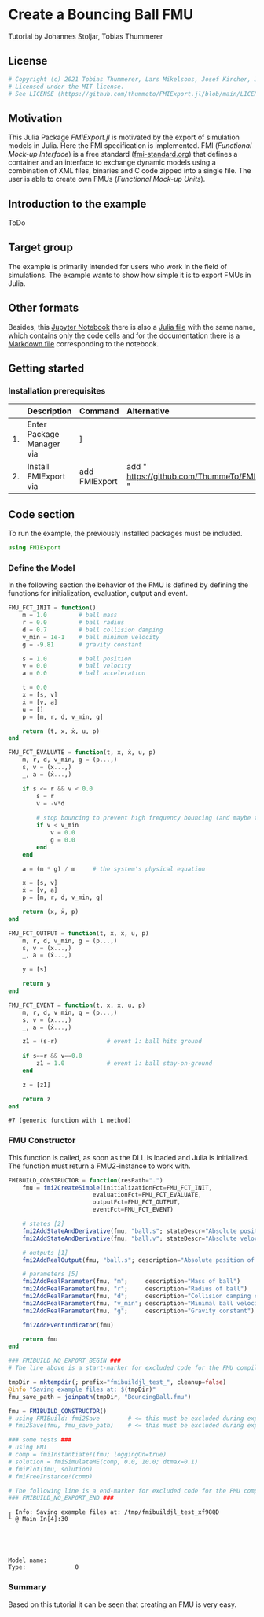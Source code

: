# Create a Bouncing Ball FMU
Tutorial by Johannes Stoljar, Tobias Thummerer

## License


```julia
# Copyright (c) 2021 Tobias Thummerer, Lars Mikelsons, Josef Kircher, Johannes Stoljar
# Licensed under the MIT license.
# See LICENSE (https://github.com/thummeto/FMIExport.jl/blob/main/LICENSE) file in the project root for details.
```

## Motivation
This Julia Package *FMIExport.jl* is motivated by the export of simulation models in Julia. Here the FMI specification is implemented. FMI (*Functional Mock-up Interface*) is a free standard ([fmi-standard.org](http://fmi-standard.org/)) that defines a container and an interface to exchange dynamic models using a combination of XML files, binaries and C code zipped into a single file. The user is able to create own FMUs (*Functional Mock-up Units*).

## Introduction to the example
ToDo


## Target group
The example is primarily intended for users who work in the field of simulations. The example wants to show how simple it is to export FMUs in Julia.


## Other formats
Besides, this [Jupyter Notebook](https://github.com/thummeto/FMIExport.jl/blob/examples/examples/FMI2/BouncingBall/src/BouncingBall.ipynb) there is also a [Julia file](https://github.com/thummeto/FMIExport.jl/blob/examples/examples/FMI2/BouncingBall/src/BouncingBall.jl) with the same name, which contains only the code cells and for the documentation there is a [Markdown file](https://github.com/thummeto/FMI.jl/blob/examples/examples/FMI2/BouncingBall/src/BouncingBall.md) corresponding to the notebook.  


## Getting started

### Installation prerequisites
|     | Description                       | Command                   | Alternative                                    |   
|:----|:----------------------------------|:--------------------------|:-----------------------------------------------|
| 1.  | Enter Package Manager via         | ]                         |                                                |
| 2.  | Install FMIExport via             | add FMIExport             | add " https://github.com/ThummeTo/FMIExport.jl " |

## Code section

To run the example, the previously installed packages must be included. 


```julia
using FMIExport 
```

### Define the Model

In the following section the behavior of the FMU is defined by defining the functions for initialization, evaluation, output and event.


```julia
FMU_FCT_INIT = function()
    m = 1.0         # ball mass
    r = 0.0         # ball radius
    d = 0.7         # ball collision damping
    v_min = 1e-1    # ball minimum velocity
    g = -9.81       # gravity constant 

    s = 1.0         # ball position
    v = 0.0         # ball velocity
    a = 0.0         # ball acceleration

    t = 0.0        
    x = [s, v]      
    ẋ = [v, a]
    u = []
    p = [m, r, d, v_min, g]

    return (t, x, ẋ, u, p)
end

FMU_FCT_EVALUATE = function(t, x, ẋ, u, p)
    m, r, d, v_min, g = (p...,)
    s, v = (x...,)
    _, a = (ẋ...,)

    if s <= r && v < 0.0
        s = r
        v = -v*d 
        
        # stop bouncing to prevent high frequency bouncing (and maybe tunneling the floor)
        if v < v_min
            v = 0.0
            g = 0.0
        end
    end

    a = (m * g) / m     # the system's physical equation

    x = [s, v]
    ẋ = [v, a]
    p = [m, r, d, v_min, g]

    return (x, ẋ, p)
end

FMU_FCT_OUTPUT = function(t, x, ẋ, u, p)
    m, r, d, v_min, g = (p...,)
    s, v = (x...,)
    _, a = (ẋ...,)

    y = [s]

    return y
end

FMU_FCT_EVENT = function(t, x, ẋ, u, p)
    m, r, d, v_min, g = (p...,)
    s, v = (x...,)
    _, a = (ẋ...,)

    z1 = (s-r)              # event 1: ball hits ground 
   
    if s==r && v==0.0
        z1 = 1.0            # event 1: ball stay-on-ground
    end

    z = [z1]

    return z
end
```




    #7 (generic function with 1 method)



### FMU Constructor

This function is called, as soon as the DLL is loaded and Julia is initialized. The function must return a FMU2-instance to work with.


```julia
FMIBUILD_CONSTRUCTOR = function(resPath=".")
    fmu = fmi2CreateSimple(initializationFct=FMU_FCT_INIT,
                        evaluationFct=FMU_FCT_EVALUATE,
                        outputFct=FMU_FCT_OUTPUT,
                        eventFct=FMU_FCT_EVENT)

    # states [2]
    fmi2AddStateAndDerivative(fmu, "ball.s"; stateDescr="Absolute position of ball center of mass", derivativeDescr="Absolute velocity of ball center of mass")
    fmi2AddStateAndDerivative(fmu, "ball.v"; stateDescr="Absolute velocity of ball center of mass", derivativeDescr="Absolute acceleration of ball center of mass")

    # outputs [1]
    fmi2AddRealOutput(fmu, "ball.s"; description="Absolute position of ball center of mass")

    # parameters [5]
    fmi2AddRealParameter(fmu, "m";     description="Mass of ball")
    fmi2AddRealParameter(fmu, "r";     description="Radius of ball")
    fmi2AddRealParameter(fmu, "d";     description="Collision damping constant (velocity fraction after hitting the ground)")
    fmi2AddRealParameter(fmu, "v_min"; description="Minimal ball velocity to enter on-ground-state")
    fmi2AddRealParameter(fmu, "g";     description="Gravity constant")

    fmi2AddEventIndicator(fmu)

    return fmu
end

### FMIBUILD_NO_EXPORT_BEGIN ###
# The line above is a start-marker for excluded code for the FMU compilation process!

tmpDir = mktempdir(; prefix="fmibuildjl_test_", cleanup=false) 
@info "Saving example files at: $(tmpDir)"
fmu_save_path = joinpath(tmpDir, "BouncingBall.fmu")  

fmu = FMIBUILD_CONSTRUCTOR()
# using FMIBuild: fmi2Save        # <= this must be excluded during export, because FMIBuild cannot execute itself (but it is able to build)
# fmi2Save(fmu, fmu_save_path)    # <= this must be excluded during export, because fmi2Save would start an infinte build loop with itself 

### some tests ###
# using FMI
# comp = fmiInstantiate!(fmu; loggingOn=true)
# solution = fmiSimulateME(comp, 0.0, 10.0; dtmax=0.1)
# fmiPlot(fmu, solution)
# fmiFreeInstance!(comp)

# The following line is a end-marker for excluded code for the FMU compilation process!
### FMIBUILD_NO_EXPORT_END ###
```

    ┌ Info: Saving example files at: /tmp/fmibuildjl_test_xf98QD
    └ @ Main In[4]:30





    Model name:        
    Type:              0



### Summary

Based on this tutorial it can be seen that creating an FMU is very easy.
